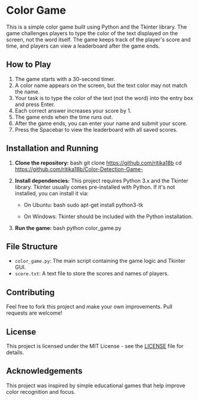 
# Color Game

This is a simple color game built using Python and the Tkinter library. The game challenges players to type the color of the text displayed on the screen, not the word itself. The game keeps track of the player's score and time, and players can view a leaderboard after the game ends.

## How to Play

1. The game starts with a 30-second timer.
2. A color name appears on the screen, but the text color may not match the name.
3. Your task is to type the color of the text (not the word) into the entry box and press Enter.
4. Each correct answer increases your score by 1.
5. The game ends when the time runs out.
6. After the game ends, you can enter your name and submit your score.
7. Press the Spacebar to view the leaderboard with all saved scores.

## Installation and Running

1. **Clone the repository:**
   bash
   git clone https://github.com/ritika18b
   cd https://github.com/ritika18b/Color-Detection-Game-
   

3. **Install dependencies:**
   This project requires Python 3.x and the Tkinter library. Tkinter usually comes pre-installed with Python. If it's not installed, you can install it via:

   - On Ubuntu:
     bash
     sudo apt-get install python3-tk
     

   - On Windows:
     Tkinter should be included with the Python installation.

4. **Run the game:**
   bash
   python color_game.py
   

## File Structure

- `color_game.py`: The main script containing the game logic and Tkinter GUI.
- `score.txt`: A text file to store the scores and names of players.

## Contributing

Feel free to fork this project and make your own improvements. Pull requests are welcome!

## License

This project is licensed under the MIT License - see the [LICENSE](LICENSE) file for details.

## Acknowledgements

This project was inspired by simple educational games that help improve color recognition and focus.


